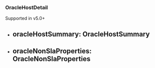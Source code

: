 ### OracleHostDetail
Supported in v5.0+

- oracleHostSummary: OracleHostSummary
  - 
- oracleNonSlaProperties: OracleNonSlaProperties
  - 
